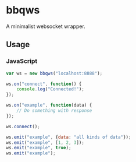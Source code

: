 # bbqws

A minimalist websocket wrapper.

## Usage

### JavaScript

```javascript
var ws = new bbqws("localhost:8888");

ws.on("connect", function() {
	console.log("Connected!");
});

ws.on("example", function(data) {
	// Do something with response
});

ws.connect();

ws.emit("example", {data: "all kinds of data"});
ws.emit("example", [1, 2, 3]);
ws.emit("example", true);
ws.emit("example");
```
